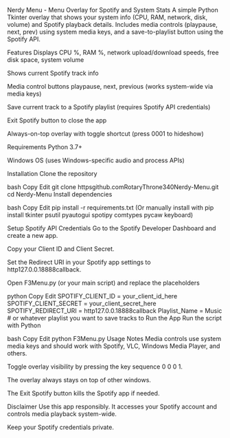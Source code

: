 
Nerdy Menu - Menu Overlay for Spotify and System Stats
A simple Python Tkinter overlay that shows your system info (CPU, RAM, network, disk, volume) and Spotify playback details.
Includes media controls (playpause, next, prev) using system media keys, and a save-to-playlist button using the Spotify API.

Features
Displays CPU %, RAM %, network upload/download speeds, free disk space, system volume

Shows current Spotify track info

Media control buttons playpause, next, previous (works system-wide via media keys)

Save current track to a Spotify playlist (requires Spotify API credentials)

Exit Spotify button to close the app

Always-on-top overlay with toggle shortcut (press 0001 to hideshow)

Requirements
Python 3.7+

Windows OS (uses Windows-specific audio and process APIs)

Installation
Clone the repository

bash
Copy
Edit
git clone httpsgithub.comRotaryThrone340Nerdy-Menu.git
cd Nerdy-Menu
Install dependencies

bash
Copy
Edit
pip install -r requirements.txt
(Or manually install with pip install tkinter psutil pyautogui spotipy comtypes pycaw keyboard)

Setup Spotify API Credentials
Go to the Spotify Developer Dashboard and create a new app.

Copy your Client ID and Client Secret.

Set the Redirect URI in your Spotify app settings to http127.0.0.18888callback.

Open F3Menu.py (or your main script) and replace the placeholders

python
Copy
Edit
SPOTIFY_CLIENT_ID = your_client_id_here
SPOTIFY_CLIENT_SECRET = your_client_secret_here
SPOTIFY_REDIRECT_URI = http127.0.0.18888callback
Playlist_Name = Music  # or whatever playlist you want to save tracks to
Run the App
Run the script with Python

bash
Copy
Edit
python F3Menu.py
Usage Notes
Media controls use system media keys and should work with Spotify, VLC, Windows Media Player, and others.

Toggle overlay visibility by pressing the key sequence 0 0 0 1.

The overlay always stays on top of other windows.

The Exit Spotify button kills the Spotify app if needed.

Disclaimer
Use this app responsibly. It accesses your Spotify account and controls media playback system-wide.

Keep your Spotify credentials private.
